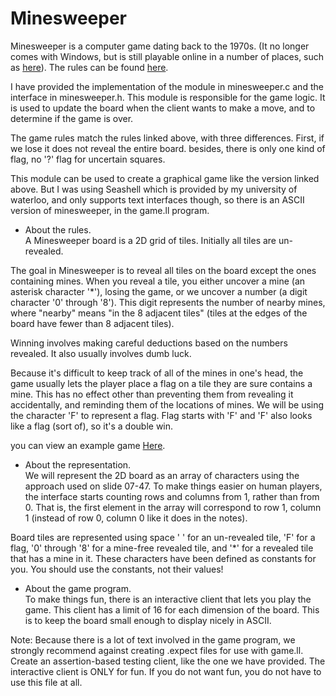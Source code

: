 # Minesweeper

Minesweeper is a computer game dating back to the 1970s. (It no longer comes with Windows, but is still playable online in a number of places, such as [here](https://freeminesweeper.org/)). The rules can be found [here](https://freeminesweeper.org/how-to-play-minesweeper.php).

I have provided the implementation of the module in minesweeper.c and the interface in minesweeper.h. This module is responsible for the game logic. It is used to update the board when the client wants to make a move, and to determine if the game is over.

The game rules match the rules linked above, with three differences. First, if we lose it does not reveal the entire board. besides, there is only one kind of flag, no '?' flag for uncertain squares.

This module can be used to create a graphical game like the version linked above. But I was using Seashell which is provided by my university of waterloo, and only supports text interfaces though, so there is an ASCII version of minesweeper, in the game.ll program.

- About the rules.  
A Minesweeper board is a 2D grid of tiles. Initially all tiles are un-revealed.

The goal in Minesweeper is to reveal all tiles on the board except the ones containing mines. When you reveal a tile, you either uncover a mine (an asterisk character '*'), losing the game, or we uncover a number (a digit character '0' through '8'). This digit represents the number of nearby mines, where "nearby" means "in the 8 adjacent tiles" (tiles at the edges of the board have fewer than 8 adjacent tiles).

Winning involves making careful deductions based on the numbers revealed. It also usually involves dumb luck.

Because it's difficult to keep track of all of the mines in one's head, the game usually lets the player place a flag on a tile they are sure contains a mine. This has no effect other than preventing them from revealing it accidentally, and reminding them of the locations of mines. We will be using the character 'F' to represent a flag. Flag starts with 'F' and 'F' also looks like a flag (sort of), so it's a double win.

you can view an example game [Here](https://student.cs.uwaterloo.ca/~cs136/current/assignments/a5/example.shtml). 

- About the representation.  
We will represent the 2D board as an array of characters using the approach used on slide 07-47. To make things easier on human players, the interface starts counting rows and columns from 1, rather than from 0. That is, the first element in the array will correspond to row 1, column 1 (instead of row 0, column 0 like it does in the notes).

Board tiles are represented using space ' ' for an un-revealed tile, 'F' for a flag, '0' through '8' for a mine-free revealed tile, and '*' for a revealed tile that has a mine in it. These characters have been defined as constants for you. You should use the constants, not their values!

- About the game program.  
To make things fun, there is an interactive client that lets you play the game. This client has a limit of 16 for each dimension of the board. This is to keep the board small enough to display nicely in ASCII. 

Note: Because there is a lot of text involved in the game program, we strongly recommend against creating .expect files for use with game.ll. Create an assertion-based testing client, like the one we have provided. The interactive client is ONLY for fun. If you do not want fun, you do not have to use this file at all.

